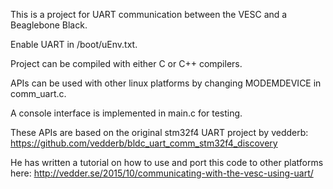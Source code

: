 This is a project for UART communication between the VESC and a Beaglebone Black.
  
Enable UART in /boot/uEnv.txt.

Project can be compiled with either C or C++ compilers.

APIs can be used with other linux platforms by changing MODEMDEVICE in comm_uart.c.

A console interface is implemented in main.c for testing.
  
These APIs are based on the original stm32f4 UART project by vedderb:
https://github.com/vedderb/bldc_uart_comm_stm32f4_discovery 

He has written a tutorial on how to use and port this code to other platforms here:
http://vedder.se/2015/10/communicating-with-the-vesc-using-uart/

